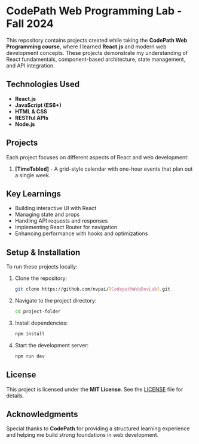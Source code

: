 
# CodePath Web Programming Lab - Fall 2024

This repository contains projects created while taking the **CodePath Web Programming course**, where I learned **React.js** and modern web development concepts. These projects demonstrate my understanding of React fundamentals, component-based architecture, state management, and API integration.

## Technologies Used
- **React.js**
- **JavaScript (ES6+)**
- **HTML & CSS**
- **RESTful APIs**
- **Node.js**

## Projects
Each project focuses on different aspects of React and web development:

1. **[TimeTabled]** - A grid-style calendar with one-hour events that plan out a single week.
<!-- 2. **[Project Name]** - Brief description of what it does.
3. **[Project Name]** - Brief description of what it does. -->

## Key Learnings
- Building interactive UI with React
- Managing state and props
- Handling API requests and responses
- Implementing React Router for navigation
- Enhancing performance with hooks and optimizations

## Setup & Installation
To run these projects locally:

1. Clone the repository:
   ```bash
   git clone https://github.com/nvpai/[CodepathWebDevLab].git
   ```
2. Navigate to the project directory:
   ```bash
   cd project-folder  
   ```
3. Install dependencies:
   ```bash
   npm install  
   ```
4. Start the development server:
   ```bash
   npm run dev  
   ```

## License
This project is licensed under the **MIT License**. See the [LICENSE](LICENSE) file for details.

## Acknowledgments
Special thanks to **CodePath** for providing a structured learning experience and helping me build strong foundations in web development.
